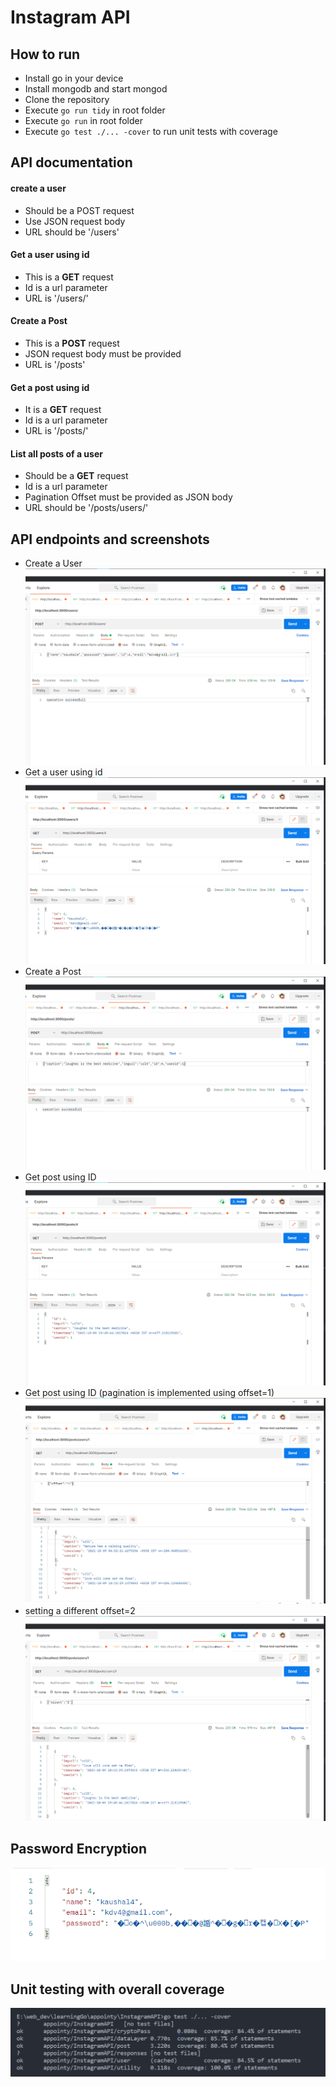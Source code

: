 # Instagram API

## How to run

- Install go in your device
- Install mongodb and start mongod
- Clone the repository
- Execute `go run tidy` in root folder
- Execute `go run` in root folder
- Execute `go test ./... -cover` to run unit tests with coverage

## API documentation

#### create a user

- Should be a POST request
- Use JSON request body
- URL should be '/users'

#### Get a user using id

- This is a **GET** request
- Id is a url parameter
- URL is '/users/<id here>'

#### Create a Post

- This is a **POST** request
- JSON request body must be provided
- URL is '/posts'

#### Get a post using id

- It is a **GET** request
- Id is a url parameter
- URL is '/posts/<id here>'

#### List all posts of a user

- Should be a **GET** request
- Id is a url parameter
- Pagination Offset must be provided as JSON body
- URL should be '/posts/users/<Id here>'

## API endpoints and screenshots

- Create a User
  ![This is an image](screenshots/apis/postUser.png)
- Get a user using id
  ![This is an image](screenshots/apis/postUserProof.png)
- Create a Post
  ![This is an image](screenshots/apis/postPost.png)
- Get post using ID
  ![This is an image](screenshots/apis/postProof.png)
- Get post using ID (pagination is implemented using offset=1)
  ![This is an image](screenshots/apis/getPostOfUser.png)
- setting a different offset=2
  ![This is an image](<screenshots/apis/getPostOfUser(1).png>)

## Password Encryption

![This is an image](screenshots/testing/passwordEncryption.png)

## Unit testing with overall coverage

![This is an image](screenshots/testing/all_tests.png)
